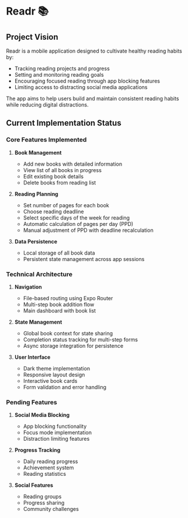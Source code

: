 # Readr 📚

## Project Vision
Readr is a mobile application designed to cultivate healthy reading habits by:
- Tracking reading projects and progress
- Setting and monitoring reading goals
- Encouraging focused reading through app blocking features
- Limiting access to distracting social media applications

The app aims to help users build and maintain consistent reading habits while reducing digital distractions.

## Current Implementation Status

### Core Features Implemented
1. **Book Management**
   - Add new books with detailed information
   - View list of all books in progress
   - Edit existing book details
   - Delete books from reading list

2. **Reading Planning**
   - Set number of pages for each book
   - Choose reading deadline
   - Select specific days of the week for reading
   - Automatic calculation of pages per day (PPD)
   - Manual adjustment of PPD with deadline recalculation

3. **Data Persistence**
   - Local storage of all book data
   - Persistent state management across app sessions

### Technical Architecture
1. **Navigation**
   - File-based routing using Expo Router
   - Multi-step book addition flow
   - Main dashboard with book list

2. **State Management**
   - Global book context for state sharing
   - Completion status tracking for multi-step forms
   - Async storage integration for persistence

3. **User Interface**
   - Dark theme implementation
   - Responsive layout design
   - Interactive book cards
   - Form validation and error handling

### Pending Features
1. **Social Media Blocking**
   - App blocking functionality
   - Focus mode implementation
   - Distraction limiting features

2. **Progress Tracking**
   - Daily reading progress
   - Achievement system
   - Reading statistics

3. **Social Features**
   - Reading groups
   - Progress sharing
   - Community challenges
